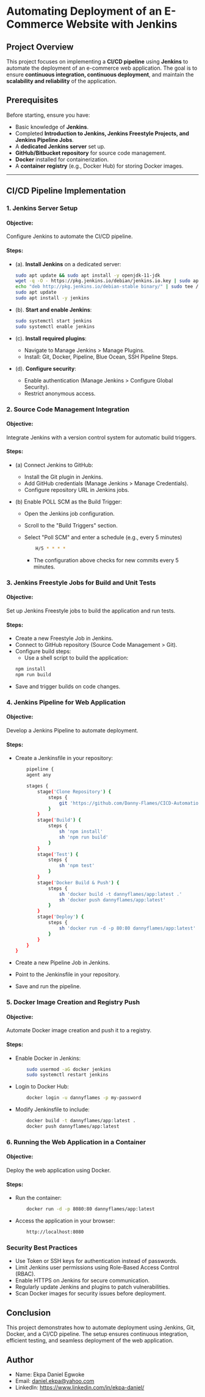 # Automating Deployment of an E-Commerce Website with Jenkins

## Project Overview

This project focuses on implementing a **CI/CD pipeline** using **Jenkins** to automate the deployment of an e-commerce web application. The goal is to ensure **continuous integration, continuous deployment**, and maintain the **scalability and reliability** of the application.

## Prerequisites

Before starting, ensure you have:

- Basic knowledge of **Jenkins**.
- Completed **Introduction to Jenkins, Jenkins Freestyle Projects, and Jenkins Pipeline Jobs**.
- A **dedicated Jenkins server** set up.
- **GitHub/Bitbucket repository** for source code management.
- **Docker** installed for containerization.
- A **container registry** (e.g., Docker Hub) for storing Docker images.

---

## CI/CD Pipeline Implementation

### 1. Jenkins Server Setup

#### Objective:
Configure Jenkins to automate the CI/CD pipeline.

#### Steps:
- (a). **Install Jenkins** on a dedicated server:
   ```sh
   sudo apt update && sudo apt install -y openjdk-11-jdk
   wget -q -O - https://pkg.jenkins.io/debian/jenkins.io.key | sudo apt-key add -
   echo "deb http://pkg.jenkins.io/debian-stable binary/" | sudo tee /etc/apt/sources.list.d/jenkins.list
   sudo apt update
   sudo apt install -y jenkins
   ```

- (b). **Start and enable Jenkins**:
    ```sh
    sudo systemctl start jenkins
    sudo systemctl enable jenkins
    ```

- (c). **Install required plugins**:
    - Navigate to Manage Jenkins > Manage Plugins.
    - Install: Git, Docker, Pipeline, Blue Ocean, SSH Pipeline Steps.

- (d). **Configure security**:
    - Enable authentication (Manage Jenkins > Configure Global Security).
    - Restrict anonymous access.


### 2. Source Code Management Integration

#### Objective:
Integrate Jenkins with a version control system for automatic build triggers.

#### Steps:
- (a) Connect Jenkins to GitHub:
    - Install the Git plugin in Jenkins.
    - Add GitHub credentials (Manage Jenkins > Manage Credentials).
    - Configure repository URL in Jenkins jobs.

- (b) Enable POLL SCM as the Build Trigger:
    - Open the Jenkins job configuration.
    - Scroll to the "Build Triggers" section.
    - Select "Poll SCM" and enter a schedule (e.g., every 5 minutes)
        ```sh
            H/5 * * * *
        ```
        
        - The configuration above checks for new commits every 5 minutes. 


### 3. Jenkins Freestyle Jobs for Build and Unit Tests

#### Objective:
Set up Jenkins Freestyle jobs to build the application and run tests.

#### Steps:
- Create a new Freestyle Job in Jenkins.
- Connect to GitHub repository (Source Code Management > Git).
- Configure build steps:
    - Use a shell script to build the application:
    ```sh
    npm install
    npm run build
    ```
- Save and trigger builds on code changes.


### 4. Jenkins Pipeline for Web Application

#### Objective:
Develop a Jenkins Pipeline to automate deployment.

#### Steps:
- Create a Jenkinsfile in your repository:

    ```sh
        pipeline {
        agent any

        stages {
            stage('Clone Repository') {
                steps {
                    git 'https://github.com/Danny-Flames/CICD-Automation-Capstone.git'
                }
            }
            stage('Build') {
                steps {
                    sh 'npm install'
                    sh 'npm run build'
                }
            }
            stage('Test') {
                steps {
                    sh 'npm test'
                }
            }
            stage('Docker Build & Push') {
                steps {
                    sh 'docker build -t dannyflames/app:latest .'
                    sh 'docker push dannyflames/app:latest'
                }
            }
            stage('Deploy') {
                steps {
                    sh 'docker run -d -p 80:80 dannyflames/app:latest'
                }
            }
        }
    }
    ```

- Create a new Pipeline Job in Jenkins.
- Point to the Jenkinsfile in your repository.
- Save and run the pipeline.


### 5. Docker Image Creation and Registry Push

#### Objective:
Automate Docker image creation and push it to a registry.

#### Steps:
- Enable Docker in Jenkins:
    ```sh
        sudo usermod -aG docker jenkins
        sudo systemctl restart jenkins
    ```

- Login to Docker Hub:
    ```sh
        docker login -u dannyflames -p my-password
    ```

- Modify Jenkinsfile to include:
    ```sh
        docker build -t dannyflames/app:latest .
        docker push dannyflames/app:latest
    ```


### 6. Running the Web Application in a Container

#### Objective:
Deploy the web application using Docker.

#### Steps:
- Run the container:
    ```sh
        docker run -d -p 8080:80 dannyflames/app:latest
    ```

- Access the application in your browser:
    ```sh
        http://localhost:8080
    ```


### Security Best Practices
- Use Token or SSH keys for authentication instead of passwords.
- Limit Jenkins user permissions using Role-Based Access Control (RBAC).
- Enable HTTPS on Jenkins for secure communication.
- Regularly update Jenkins and plugins to patch vulnerabilities.
- Scan Docker images for security issues before deployment.


## Conclusion
This project demonstrates how to automate deployment using Jenkins, Git, Docker, and a CI/CD pipeline. The setup ensures continuous integration, efficient testing, and seamless deployment of the web application.

## Author
- Name: Ekpa Daniel Egwoke
- Email: daniel.ekpa@yahoo.com
- LinkedIn: https://www.linkedin.com/in/ekpa-daniel/